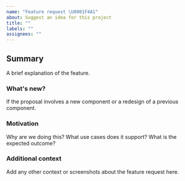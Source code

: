 ```yaml
---
name: "Feature request \U0001F4A1"
about: Suggest an idea for this project
title: ""
labels: ""
assignees: ""
---
```


## Summary

A brief explanation of the feature.

### What's new?

If the proposal involves a new component or a redesign of a previous component.

### Motivation

Why are we doing this? What use cases does it support? What is the expected outcome?

### Additional context

Add any other context or screenshots about the feature request here.
